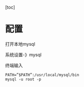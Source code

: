 [toc]

# 配置

打开本地mysql

系统设置-》mysql

终端输入

```
PATH=”$PATH”:/usr/local/mysql/bin
mysql -u root -p
```

